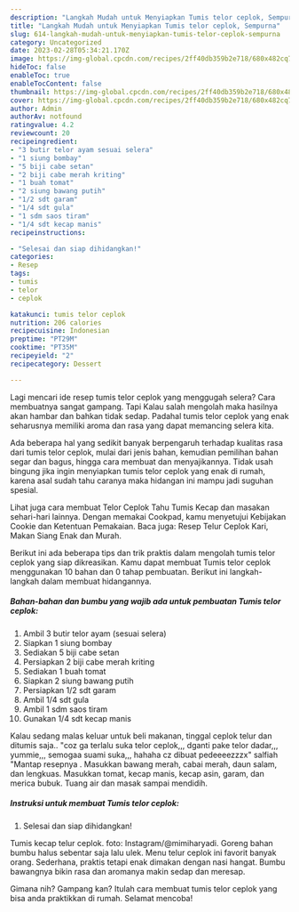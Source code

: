 ```yaml
---
description: "Langkah Mudah untuk Menyiapkan Tumis telor ceplok, Sempurna"
title: "Langkah Mudah untuk Menyiapkan Tumis telor ceplok, Sempurna"
slug: 614-langkah-mudah-untuk-menyiapkan-tumis-telor-ceplok-sempurna
category: Uncategorized
date: 2023-02-28T05:34:21.170Z
image: https://img-global.cpcdn.com/recipes/2ff40db359b2e718/680x482cq70/tumis-telor-ceplok-foto-resep-utama.jpg
hideToc: false
enableToc: true
enableTocContent: false
thumbnail: https://img-global.cpcdn.com/recipes/2ff40db359b2e718/680x482cq70/tumis-telor-ceplok-foto-resep-utama.jpg
cover: https://img-global.cpcdn.com/recipes/2ff40db359b2e718/680x482cq70/tumis-telor-ceplok-foto-resep-utama.jpg
author: Admin
authorAv: notfound
ratingvalue: 4.2
reviewcount: 20
recipeingredient:
- "3 butir telor ayam sesuai selera"
- "1 siung bombay"
- "5 biji cabe setan"
- "2 biji cabe merah kriting"
- "1 buah tomat"
- "2 siung bawang putih"
- "1/2 sdt garam"
- "1/4 sdt gula"
- "1 sdm saos tiram"
- "1/4 sdt kecap manis"
recipeinstructions:

- "Selesai dan siap dihidangkan!"
categories:
- Resep
tags:
- tumis
- telor
- ceplok

katakunci: tumis telor ceplok 
nutrition: 206 calories
recipecuisine: Indonesian
preptime: "PT29M"
cooktime: "PT35M"
recipeyield: "2"
recipecategory: Dessert

---
```



Lagi mencari ide resep tumis telor ceplok yang menggugah selera? Cara membuatnya sangat gampang. Tapi Kalau salah mengolah maka hasilnya akan hambar dan bahkan tidak sedap. Padahal tumis telor ceplok yang enak seharusnya memiliki aroma dan rasa yang dapat memancing selera kita.


Ada beberapa hal yang sedikit banyak berpengaruh terhadap kualitas rasa dari tumis telor ceplok, mulai dari jenis bahan, kemudian pemilihan bahan segar dan bagus, hingga cara membuat dan menyajikannya. Tidak usah bingung jika ingin menyiapkan tumis telor ceplok yang enak di rumah, karena asal sudah tahu caranya maka hidangan ini mampu jadi suguhan spesial.

Lihat juga cara membuat Telor Ceplok Tahu Tumis Kecap dan masakan sehari-hari lainnya. Dengan memakai Cookpad, kamu menyetujui Kebijakan Cookie dan Ketentuan Pemakaian. Baca juga: Resep Telur Ceplok Kari, Makan Siang Enak dan Murah.


Berikut ini ada beberapa tips dan trik praktis dalam mengolah tumis telor ceplok yang siap dikreasikan. Kamu dapat membuat Tumis telor ceplok menggunakan 10 bahan dan 0 tahap pembuatan. Berikut ini langkah-langkah dalam membuat hidangannya.

<!--inarticleads1-->

##### Bahan-bahan dan bumbu yang wajib ada untuk pembuatan Tumis telor ceplok:

1. Ambil 3 butir telor ayam (sesuai selera)
1. Siapkan 1 siung bombay
1. Sediakan 5 biji cabe setan
1. Persiapkan 2 biji cabe merah kriting
1. Sediakan 1 buah tomat
1. Siapkan 2 siung bawang putih
1. Persiapkan 1/2 sdt garam
1. Ambil 1/4 sdt gula
1. Ambil 1 sdm saos tiram
1. Gunakan 1/4 sdt kecap manis


Kalau sedang malas keluar untuk beli makanan, tinggal ceplok telur dan ditumis saja.. &#34;coz ga terlalu suka telor ceplok,,, dganti pake telor dadar,,, yummie,,, semogaa suami suka,,, hahaha cz dibuat pedeeeezzzx&#34; salfiah &#34;Mantap resepnya . Masukkan bawang merah, cabai merah, daun salam, dan lengkuas. Masukkan tomat, kecap manis, kecap asin, garam, dan merica bubuk. Tuang air dan masak sampai mendidih. 

<!--inarticleads2-->

##### Instruksi untuk membuat Tumis telor ceplok:


1. Selesai dan siap dihidangkan!

Tumis kecap telur ceplok. foto: Instagram/@mimiharyadi. Goreng bahan bumbu halus sebentar saja lalu ulek. Menu telur ceplok ini favorit banyak orang. Sederhana, praktis tetapi enak dimakan dengan nasi hangat. Bumbu bawangnya bikin rasa dan aromanya makin sedap dan meresap. 

Gimana nih? Gampang kan? Itulah cara membuat tumis telor ceplok yang bisa anda praktikkan di rumah. Selamat mencoba!
